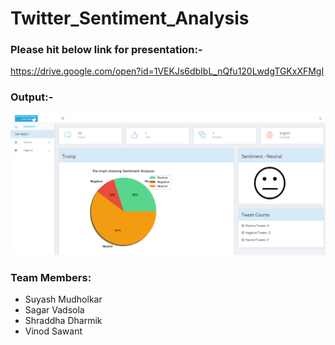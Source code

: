 # Twitter_Sentiment_Analysis

### Please hit below link for presentation:-
https://drive.google.com/open?id=1VEKJs6dbIbL_nQfu120LwdgTGKxXFMgI

### Output:-
![](images/twitter_output.png)


### Team Members:

* Suyash Mudholkar
* Sagar Vadsola
* Shraddha Dharmik
* Vinod Sawant

